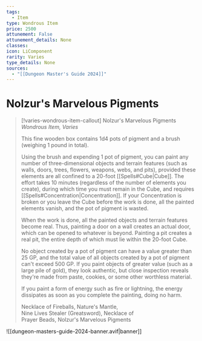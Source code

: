 ```yaml
---
tags:
  - Item
type: Wondrous Item
price: 2500
attunement: False
attunement_details: None
classes:
icon: LiComponent
rarity: Varies
type_details: None
sources: 
  - "[[Dungeon Master's Guide 2024]]"
---
```

# Nolzur's Marvelous Pigments
>[!varies-wondrous-item-callout] Nolzur's Marvelous Pigments
>_Wondrous Item, Varies_
>
>This fine wooden box contains 1d4 pots of pigment and a brush (weighing 1 pound in total).
>
>Using the brush and expending 1 pot of pigment, you can paint any number of three-dimensional objects and terrain features (such as walls, doors, trees, flowers, weapons, webs, and pits), provided these elements are all confined to a 20-foot [[Spells#Cube\|Cube]]. The effort takes 10 minutes (regardless of the number of elements you create), during which time you must remain in the Cube, and requires [[Spells#Concentration\|Concentration]]. If your Concentration is broken or you leave the Cube before the work is done, all the painted elements vanish, and the pot of pigment is wasted.
>
>When the work is done, all the painted objects and terrain features become real. Thus, painting a door on a wall creates an actual door, which can be opened to whatever is beyond. Painting a pit creates a real pit, the entire depth of which must lie within the 20-foot Cube.
>
>No object created by a pot of pigment can have a value greater than 25 GP, and the total value of all objects created by a pot of pigment can't exceed 500 GP. If you paint objects of greater value (such as a large pile of gold), they look authentic, but close inspection reveals they're made from paste, cookies, or some other worthless material.
>
>If you paint a form of energy such as fire or lightning, the energy dissipates as soon as you complete the painting, doing no harm.
>
>
>Necklace of Fireballs, Nature's Mantle,  
>Nine Lives Stealer (Greatsword), Necklace of  
>Prayer Beads, Nolzur's Marvelous Pigments
>
>


![[dungeon-masters-guide-2024-banner.avif|banner]]